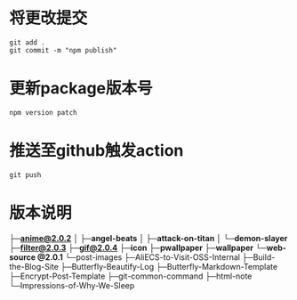 # 将更改提交

```
git add .
git commit -m "npm publish"
```

# 更新package版本号

```
npm version patch
```

# 推送至github触发action

```
git push
```

# 版本说明

**├─anime@2.0.2**
**│  ├─angel-beats**
**│  ├─attack-on-titan**
**│  └─demon-slayer**
**├─filter@2.0.3**
**├─gif@2.0.4**
**├─icon**
**├─pwallpaper**
**├─wallpaper**
**└─web-source @2.0.1**
      └─post-images
          ├─AliECS-to-Visit-OSS-Internal
          ├─Build-the-Blog-Site
          ├─Butterfly-Beautify-Log
          ├─Butterfly-Markdown-Template
          ├─Encrypt-Post-Template
          ├─git-common-command
          ├─html-note
          └─Impressions-of-Why-We-Sleep
